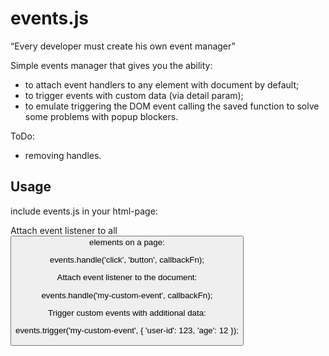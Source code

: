 events.js
=========
“Every developer must create his own event manager”

Simple events manager that gives you the ability:
  - to attach event handlers to any element with document by default;
  - to trigger events with custom data (via detail param);
  - to emulate triggering the DOM event calling the saved function to solve some problems with popup blockers.

ToDo:
  - removing handles.


Usage
-----
include events.js in your html-page:

  <script type="text/javascript" src="event.js"></script>


Attach event listener to all <button> elements on a page:

  events.handle('click', 'button', callbackFn);


Attach event listener to the document:

  events.handle('my-custom-event', callbackFn);


Trigger custom events with additional data:

  events.trigger('my-custom-event', { 'user-id': 123, 'age': 12 });
